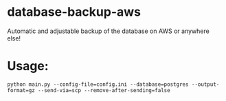 # database-backup-aws
Automatic and adjustable backup of the database on AWS or anywhere else!

# Usage:
    python main.py --config-file=config.ini --database=postgres --output-format=gz --send-via=scp --remove-after-sending=false
